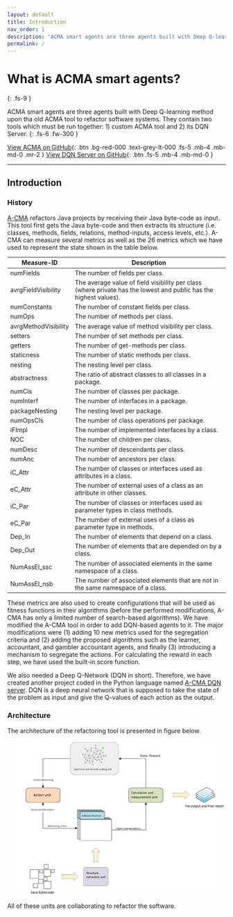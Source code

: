 ```yaml
---
layout: default
title: Introduction
nav_order: 1
description: "ACMA smart agents are three agents built with Deep Q-learning method upon the old ACMA tool to refactor software systems"
permalink: /
---
```


# What is ACMA smart agents?
{: .fs-9 }

ACMA smart agents are three agents built with Deep Q-learning method upon tha old ACMA tool to refactor software systems. They contain two tools which must be run together: 1) custom ACMA tool and 2) its DQN Server.
{: .fs-6 .fw-300 }

[View ACMA on GitHub](https://github.com/hrahmadi71/a-cma){: .btn .bg-red-000 .text-grey-lt-000 .fs-5 .mb-4 .mb-md-0 .mr-2 } [View DQN Server on GitHub](https://github.com/hrahmadi71/acma_dqn_server){: .btn .fs-5 .mb-4 .mb-md-0 }

---

## Introduction

### History
[A-CMA](https://github.com/hrahmadi71/a-cma/) refactors Java projects by receiving their Java byte-code as input. This tool first gets the Java byte-code and then extracts its structure (i.e. classes, methods, fields, relations, method-inputs, access levels, etc.). A-CMA can measure several metrics as well as the 26 metrics which we have used to represent the state shown in the table below.


|     Measure-ID      |     Description                                                                                                 |
|---------------------|-----------------------------------------------------------------------------------------------------------------|
| numFields           |     The number of fields   per class.                                                                           |
| avrgFieldVisibility |     The   average value of field visibility per   class (where private has the lowest and public has the highest values).|
| numConstants        |     The number of constant   fields per class. |
| numOps              |     The number of methods   per  class. |
| avrgMethodVisibility|     The average value of   method visibility per class. |
| setters             |     The number of set methods   per class. |
| getters             |     The number of   get-methods per class. |
| staticness          |     The number of static methods   per class. |
| nesting             |     The nesting level per   class. |
| abstractness        |     The ratio of abstract   classes to all classes in a package. |
| numCls              |     The number of classes per   package. |
| numInterf           |     The number of   interfaces in a package. |
| packageNesting      |     The nesting level per   package. |
| numOpsCls           |     The number of class operations   per package. |
| iFImpl              |     The number of   implemented interfaces by a class. |
| NOC                 |     The number of children   per class. |
| numDesc             |     The number of descendants   per class. |
| numAnc              |     The number of ancestors   per class. |
| iC_Attr             |     The number of classes   or interfaces used as attributes in a class. |
| eC_Attr             |     The number of external uses   of a class as an attribute in other classes. |
| iC_Par              |     The number of classes   or interfaces used as parameter types in class methods. |
| eC_Par              |     The number of external uses   of a class as parameter type in methods. |
| Dep_In              |     The number of elements   that depend on a class. |
| Dep_Out             |     The number of elements that   are depended on by a class. |
| NumAssEl_ssc        |     The number of associated   elements in the same namespace of a class. |
| NumAssEl_nsb        |     The number of   associated elements that are not in the same namespace of a class. |

These metrics are also used to create configurations that will be used as fitness functions in their algorithms (before the performed modifications, A-CMA has only a limited number of search-based algorithms). We have modified the A-CMA tool in order to add DQN-based agents to it. The major modifications were (1) adding 10 new metrics used for the segregation criteria and (2) adding the proposed algorithms such as the learner, accountant, and gambler accountant agents, and finally (3) introducing a mechanism to segregate the actions. For calculating the reward in each step, we have used the built-in score function.

We also needed a Deep Q-Network (DQN in short). Therefore, we have created another project coded in the Python language named [A-CMA DQN server](https://github.com/hrahmadi71/acma_dqn_server). DQN is a deep neural network that is supposed to take the state of the problem as input and give the Q-values of each action as the output.

### Architecture
The architecture of the refactoring tool is presented in figure below.

![ACMA Architecture](/media/arch.png)

All of these units are collaborating to refactor the software.
